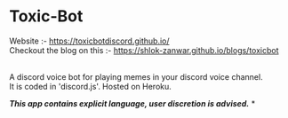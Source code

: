 # Toxic-Bot

Website :- https://toxicbotdiscord.github.io/ <br />
Checkout the blog on this :- https://shlok-zanwar.github.io/blogs/toxicbot <br /><br />


A discord voice bot for playing memes in your discord voice channel.<br />
It is coded in 'discord.js'. Hosted on Heroku.
  
***This app contains explicit language, user discretion is advised.*** *

